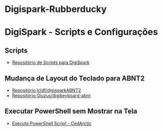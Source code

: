 # Digispark-Rubberducky

# DigiSpark - Scripts e Configurações

## Scripts
- [Repositório de Scripts para DigiSpark](https://github.com/CedArctic/DigiSpark-Scripts)

## Mudança de Layout do Teclado para ABNT2
- [Repositório jcldf/digisparkABNT2](https://github.com/jcldf/digisparkABNT2)
- [Repositório Giuzus/digikeyboard-abnt](https://github.com/Giuzus/digikeyboard-abnt)

## Executar PowerShell sem Mostrar na Tela
- [Execute PowerShell Script - CedArctic](https://github.com/CedArctic/DigiSpark-Scripts/blob/master/Execute_Powershell_Script/Execute_Powershell_Script.ino)
